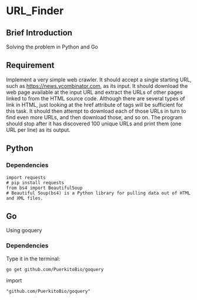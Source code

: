 # URL_Finder
## Brief Introduction
Solving the problem in Python and Go
## Requirement
Implement a very simple web crawler. It should accept a single starting URL, such as https://news.ycombinator.com, as its input. It should download the web page available at the input URL and extract the URLs of other pages linked to from the HTML source code. Although there are several types of link in HTML, just looking at the href attribute of tags will be sufficient for this task. 
It should then attempt to download each of those URLs in turn to find even more URLs, and then download those, and so on. The program should stop after it has discovered 100 unique URLs and print them (one URL per line) as its output. 

## Python
### Dependencies 
```
import requests
# pip install requests
from bs4 import BeautifulSoup
# Beautiful Soup(bs4) is a Python library for pulling data out of HTML and XML files. 
```

## Go
Using goquery
### Dependencies
Type it in the terminal:
```
go get github.com/PuerkitoBio/goquery
```
import
```
"github.com/PuerkitoBio/goquery"
```